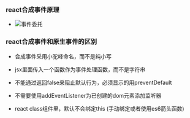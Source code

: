 ### react合成事件原理
- ![事件委托](https://zh-hans.reactjs.org/static/bb4b10114882a50090b8ff61b3c4d0fd/31868/react_17_delegation.png)

### react合成事件和原生事件的区别

- 合成事件采用小驼峰命名，而不是纯小写

- jsx里面传入一个函数作为事件处理函数，而不是字符串

- 不能通过返回false来阻止默认行为，必须显示的用preventDefault

- 不需要使用addEventListener为已创建的dom元素添加监听器

- react class组件里，默认不会绑定this (手动绑定或者使用es6箭头函数)

  